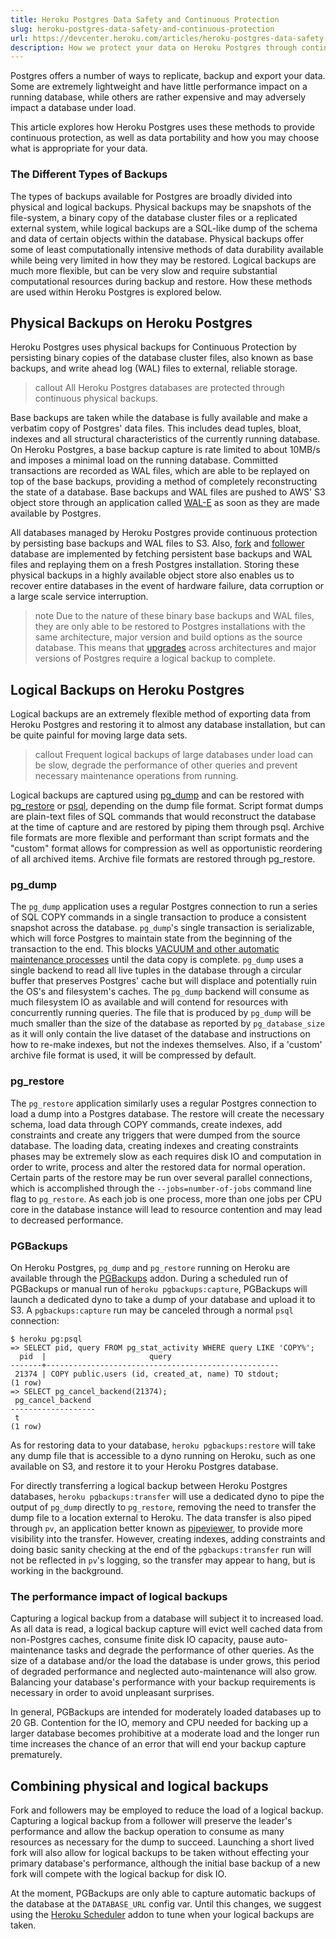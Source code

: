 ```yaml
---
title: Heroku Postgres Data Safety and Continuous Protection
slug: heroku-postgres-data-safety-and-continuous-protection
url: https://devcenter.heroku.com/articles/heroku-postgres-data-safety-and-continuous-protection
description: How we protect your data on Heroku Postgres through continuous protection via wal-e and backups via pgbackups and dumps.
---
```


Postgres offers a number of ways to replicate, backup and export your data. Some are extremely lightweight and have little performance impact on a running database, while others are rather expensive and may adversely impact a database under load.

This article explores how Heroku Postgres uses these methods to provide continuous protection, as well as data portability and how you may choose what is appropriate for your data. 

### The Different Types of Backups
The types of backups available for Postgres are broadly divided into physical and logical backups. Physical backups may be snapshots of the file-system, a binary copy of the database cluster files or a replicated external system, while logical backups are a SQL-like dump of the schema and data of certain objects within the database. Physical backups offer some of least computationally intensive methods of data durability available while being very limited in how they may be restored. Logical backups are much more flexible, but can be very slow and require substantial computational resources during backup and restore. How these methods are used within Heroku Postgres is explored below.

## Physical Backups on Heroku Postgres
Heroku Postgres uses physical backups for Continuous Protection by persisting binary copies of the database cluster files, also known as base backups, and write ahead log (WAL) files to external, reliable storage. 

>callout
>All Heroku Postgres databases are protected through continuous physical backups.

Base backups are taken while the database is fully available and make a verbatim copy of Postgres' data files. This includes dead tuples, bloat, indexes and all structural characteristics of the currently running database. On Heroku Postgres, a base backup capture is rate limited to about 10MB/s and imposes a minimal load on the running database. Committed transactions are recorded as WAL files, which are able to be replayed on top of the base backups, providing a method of completely reconstructing the state of a database. Base backups and WAL files are pushed to AWS' S3 object store through an application called [WAL-E](https://github.com/wal-e/wal-e) as soon as they are made available by Postgres. 

All databases managed by Heroku Postgres provide continuous protection by persisting base backups and WAL files to S3. Also, [fork](https://devcenter.heroku.com/articles/heroku-postgres-fork) and [follower](https://devcenter.heroku.com/articles/heroku-postgres-follower-databases) database are implemented by fetching persistent base backups and WAL files and replaying them on a fresh Postgres installation. Storing these physical backups in a highly available object store also enables us to recover entire databases in the event of hardware failure, data corruption or a large scale service interruption.

>note
>Due to the nature of these binary base backups and WAL files, they are only able to be restored to Postgres installations with the same architecture, major version and build options as the source database. This means that [upgrades](https://devcenter.heroku.com/articles/upgrade-heroku-postgres-with-pgbackups) across architectures and major versions of Postgres require a logical backup to complete.

## Logical Backups on Heroku Postgres
Logical backups are an extremely flexible method of exporting data from Heroku Postgres and restoring it to almost any database installation, but can be quite painful for moving large data sets. 

>callout
>Frequent logical backups of large databases under load can be slow, degrade the performance of other queries and prevent necessary maintenance operations from running. 

Logical backups are captured using [pg_dump](http://www.postgresql.org/docs/9.2/interactive/app-pgdump.html) and can be restored with [pg_restore](http://www.postgresql.org/docs/9.2/static/app-pgrestore.html) or [psql](http://www.postgresql.org/docs/9.2/static/app-psql.html), depending on the dump file format. Script format dumps are plain-text files of SQL commands that would reconstruct the database at the time of capture and are restored by piping them through psql. Archive file formats are more flexible and performant than script formats and the "custom" format allows for compression as well as opportunistic reordering of all archived items. Archive file formats are restored through pg_restore. 

### pg_dump
The `pg_dump` application uses a regular Postgres connection to run a series of SQL COPY commands in a single transaction to produce a consistent snapshot across the database. `pg_dump`'s single transaction is serializable, which will force Postgres to maintain state from the beginning of the transaction to the end. This blocks [VACUUM and other automatic maintenance processes](https://devcenter.heroku.com/articles/heroku-postgres-database-tuning) until the data copy is complete. `pg_dump` uses a single backend to read all live tuples in the database through a circular buffer that preserves Postgres' cache but will displace and potentially ruin the OS's and filesystem's caches. The `pg_dump` backend will consume as much filesystem IO as available and will contend for resources with concurrently running queries. The file that is produced by `pg_dump` will be much smaller than the size of the database as reported by `pg_database_size` as it will only contain the live dataset of the database and instructions on how to re-make indexes, but not the indexes themselves. Also, if a 'custom' archive file format is used, it will be compressed by default.

### pg_restore
The `pg_restore` application similarly uses a regular Postgres connection to load a dump into a Postgres database. The restore will create the necessary schema, load data through COPY commands, create indexes, add constraints and create any triggers that were dumped from the source database. The loading data, creating indexes and creating constraints phases may be extremely slow as each requires disk IO and computation in order to write, process and alter the restored data for normal operation. Certain parts of the restore may be run over several parallel connections, which is accomplished through the `--jobs=number-of-jobs` command line flag to `pg_restore`. As each job is one process, more than one jobs per CPU core in the database instance will lead to resource contention and may lead to decreased performance. 

### PGBackups
On Heroku Postgres, `pg_dump` and `pg_restore` running on Heroku are available through the [PGBackups](https://devcenter.heroku.com/articles/pgbackups) addon. During a scheduled run of PGBackups or manual run of `heroku pgbackups:capture`, PGBackups will launch a dedicated dyno to take a dump of your database and upload it to S3. A `pgbackups:capture` run may be canceled through a normal `psql` connection:

```term
$ heroku pg:psql
=> SELECT pid, query FROM pg_stat_activity WHERE query LIKE 'COPY%';  
  pid  |                       query
-------+----------------------------------------------------
 21374 | COPY public.users (id, created_at, name) TO stdout;
(1 row)
=> SELECT pg_cancel_backend(21374);
 pg_cancel_backend 
-------------------
 t
(1 row)
```

As for restoring data to your database, `heroku pgbackups:restore` will take any dump file that is accessible to a dyno running on Heroku, such as one available on S3, and restore it to your Heroku Postgres database. 

For directly transferring a logical backup between Heroku Postgres databases, `heroku pgbackups:transfer` will use a dedicated dyno to pipe the output of `pg_dump` directly to `pg_restore`, removing the need to transfer the dump file to a location external to Heroku. The data transfer is also piped through `pv`, an application better known as [pipeviewer](http://linux.die.net/man/1/pv), to provide more visibility into the transfer. However, creating indexes, adding constraints and doing basic sanity checking at the end of the `pgbackups:transfer` run will not be reflected in `pv`'s logging, so the transfer may appear to hang, but is working in the background. 

### The performance impact of logical backups
Capturing a logical backup from a database will subject it to increased load. As all data is read, a logical backup capture will evict well cached data from non-Postgres caches, consume finite disk IO capacity, pause auto-maintenance tasks and degrade the performance of other queries. As the size of a database and/or the load the database is under grows, this period of degraded performance and neglected auto-maintenance will also grow. Balancing your database's performance with your backup requirements is necessary in order to avoid unpleasant surprises. 

In general, PGBackups are intended for moderately loaded databases up to 20 GB. Contention for the IO, memory and CPU needed for backing up a larger database becomes prohibitive at a moderate load and the longer run time increases the chance of an error that will end your backup capture prematurely. 

## Combining physical and logical backups
Fork and followers may be employed to reduce the load of a logical backup. Capturing a logical backup from a follower will preserve the leader's performance and allow the backup operation to consume as many resources as necessary for the dump to succeed. Launching a short lived fork will also allow for logical backups to be taken without effecting your primary database's performance, although the initial base backup of a new fork will compete with the logical backup for disk IO. 

At the moment, PGBackups are only able to capture automatic backups of the database at the `DATABASE_URL` config var. Until this changes, we suggest using the [Heroku Scheduler](https://addons.heroku.com/scheduler) addon to tune when your logical backups are taken. 